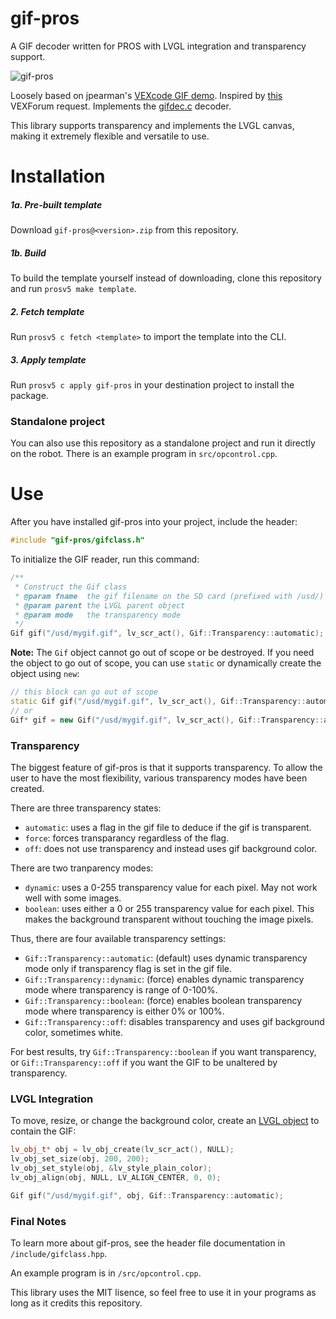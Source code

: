 # gif-pros
A GIF decoder written for PROS with LVGL integration and transparency support.

![gif-pros](https://github.com/theol0403/gif-pros/raw/master/gif-pros.png)


Loosely based on jpearman's [VEXcode GIF demo](https://www.vexforum.com/t/animated-gif-demo-vexcode/58755).
Inspired by [this](https://www.vexforum.com/t/gif-in-pros/66187?u=theol0403) VEXForum request.
Implements the [gifdec.c](https://github.com/lecram/gifdec) decoder.

This library supports transparency and implements the LVGL canvas, making it extremely flexible and versatile to use.

# Installation
##### 1a. Pre-built template
Download `gif-pros@<version>.zip`</a> from this repository.
##### 1b. Build
To build the template yourself instead of downloading, clone this repository and run `prosv5 make template`.
##### 2. Fetch template
Run `prosv5 c fetch <template>` to import the template into the CLI.
##### 3. Apply template
Run `prosv5 c apply gif-pros` in your destination project to install the package.

### Standalone project
You can also use this repository as a standalone project and run it directly on the robot.
There is an example program in `src/opcontrol.cpp`.

# Use
After you have installed gif-pros into your project, include the header:
```cpp
#include "gif-pros/gifclass.h"
```
To initialize the GIF reader, run this command:
```cpp
/**
 * Construct the Gif class
 * @param fname  the gif filename on the SD card (prefixed with /usd/)
 * @param parent the LVGL parent object
 * @param mode   the transparency mode
 */
Gif gif("/usd/mygif.gif", lv_scr_act(), Gif::Transparency::automatic);
```

**Note:** The `Gif` object cannot go out of scope or be destroyed. If you need the object to go out of scope, you can use `static` or dynamically create the object using `new`:
```cpp
// this block can go out of scope
static Gif gif("/usd/mygif.gif", lv_scr_act(), Gif::Transparency::automatic);
// or
Gif* gif = new Gif("/usd/mygif.gif", lv_scr_act(), Gif::Transparency::automatic); 
```

### Transparency
The biggest feature of gif-pros is that it supports transparency.
To allow the user to have the most flexibility, various transparency modes have been created.

There are three transparency states:
   - `automatic`: uses a flag in the gif file to deduce if the gif is transparent.
   - `force`: forces transparancy regardless of the flag.
   - `off`: does not use transparency and instead uses gif background color.
   
 There are two tranparency modes:
   - `dynamic`: uses a 0-255 transparency value for each pixel. May not work well with some images.
   - `boolean`: uses either a 0 or 255 transparency value for each pixel. This makes the background transparent without touching the image pixels.
   
 Thus, there are four available transparency settings:
   - `Gif::Transparency::automatic`: (default) uses dynamic transparency mode only if transparency flag is set in the gif file.
   - `Gif::Transparency::dynamic`: (force) enables dynamic transparency mode where transparency is range of 0-100%.
   - `Gif::Transparency::boolean`: (force) enables boolean transparency mode where transparency is either 0% or 100%.
   - `Gif::Transparency::off`: disables transparency and uses gif background color, sometimes white.

For best results, try `Gif::Transparency::boolean` if you want transparency, or `Gif::Transparency::off` if you want the GIF to be unaltered by transparency.

### LVGL Integration
To move, resize, or change the background color, create an [LVGL object](https://docs.littlevgl.com/en/html/object-types/obj.html) to contain the GIF:
```cpp
lv_obj_t* obj = lv_obj_create(lv_scr_act(), NULL);
lv_obj_set_size(obj, 200, 200);
lv_obj_set_style(obj, &lv_style_plain_color);
lv_obj_align(obj, NULL, LV_ALIGN_CENTER, 0, 0);

Gif gif("/usd/mygif.gif", obj, Gif::Transparency::automatic);
```

### Final Notes
To learn more about gif-pros, see the header file documentation in `/include/gifclass.hpp`.

An example program is in `/src/opcontrol.cpp`.

This library uses the MIT lisence, so feel free to use it in your programs as long as it credits this repository.